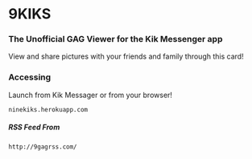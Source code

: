 9KIKS
=====
### The Unofficial GAG Viewer for the Kik Messenger app

View and share pictures with your friends and family through this card!

### Accessing

Launch from Kik Messager or from your browser!
```
ninekiks.herokuapp.com
```
    


##### RSS Feed From
```
http://9gagrss.com/
```